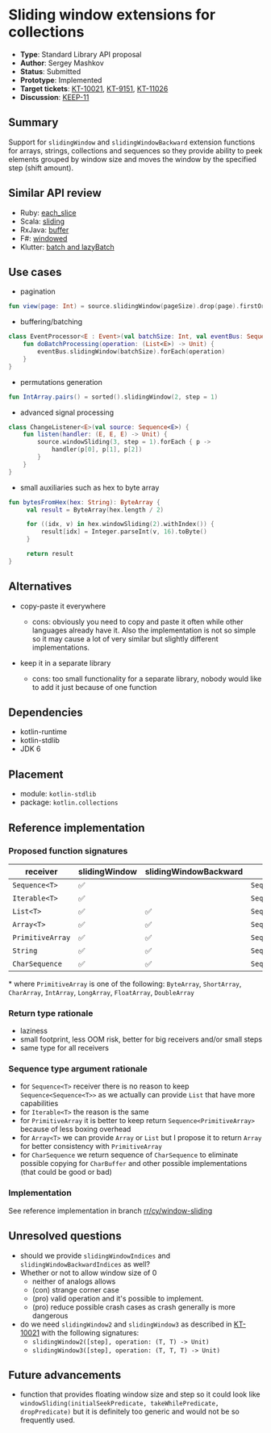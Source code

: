 # Sliding window extensions for collections

* **Type**: Standard Library API proposal
* **Author**: Sergey Mashkov
* **Status**: Submitted
* **Prototype**: Implemented
* **Target tickets**: [KT-10021](https://youtrack.jetbrains.com/issue/KT-10021), [KT-9151](https://youtrack.jetbrains.com/issue/KT-9151), [KT-11026](https://youtrack.jetbrains.com/issue/KT-11026)
* **Discussion**: [KEEP-11](https://github.com/Kotlin/KEEP/issues/11)

## Summary

Support for `slidingWindow` and `slidingWindowBackward` extension functions for arrays, strings, collections and sequences so they provide ability to peek elements grouped by window size and moves the window by the specified step (shift amount).

## Similar API review

 - Ruby: [each_slice](http://ruby-doc.org/core-2.2.3/Enumerable.html#method-i-each_slice)
 - Scala: [sliding](http://www.scala-lang.org/api/2.11.8/index.html#scala.collection.IterableLike@sliding%28size:Int,step:Int%29:Iterator[Repr])
 - RxJava: [buffer](http://reactivex.io/documentation/operators/buffer.html)
 - F#: [windowed](https://msdn.microsoft.com/visualfsharpdocs/conceptual/seq.windowed['t]-function-[fsharp])
 - Klutter: [batch and lazyBatch](https://github.com/kohesive/klutter/blob/master/core-jdk6/src/main/kotlin/uy/klutter/core/common/CollectionsBatching.kt)

## Use cases

 - pagination
 ```kotlin
 fun view(page: Int) = source.slidingWindow(pageSize).drop(page).firstOrNull()
 ```
 
 - buffering/batching
 
 ```kotlin
 class EventProcessor<E : Event>(val batchSize: Int, val eventBus: Sequence<E>) {
     fun doBatchProcessing(operation: (List<E>) -> Unit) {
         eventBus.slidingWindow(batchSize).forEach(operation)
     }
 }
 ```
 
 - permutations generation
 
 ```kotlin
 fun IntArray.pairs() = sorted().slidingWindow(2, step = 1)
 ```
 
 - advanced signal processing
 
 ```kotlin
 class ChangeListener<E>(val source: Sequence<E>) {
     fun listen(handler: (E, E, E) -> Unit) {
         source.windowSliding(3, step = 1).forEach { p ->
             handler(p[0], p[1], p[2])
         }
     }
 }
 ```
 
 - small auxiliaries such as hex to byte array
 ```kotlin
 fun bytesFromHex(hex: String): ByteArray {
      val result = ByteArray(hex.length / 2)

      for ((idx, v) in hex.windowSliding(2).withIndex()) {
          result[idx] = Integer.parseInt(v, 16).toByte()
      }

      return result
 }
 ```

## Alternatives

 - copy-paste it everywhere
    * cons: obviously you need to copy and paste it often while other languages already have it. Also the implementation is not so simple so it may cause a lot of very similar but slightly different implementations.

 - keep it in a separate library
    * cons: too small functionality for a separate library, nobody would like to add it just because of one function

## Dependencies

 - kotlin-runtime
 - kotlin-stdlib
 - JDK 6

## Placement

 - module: `kotlin-stdlib`
 - package: `kotlin.collections`

## Reference implementation

### Proposed function signatures

| receiver | slidingWindow | slidingWindowBackward | return type |
| --- | --- | --- | --- |
| `Sequence<T>` | :white_check_mark: | | `Sequence<List<T>>` |
| `Iterable<T>` | :white_check_mark: | | `Sequence<List<T>>` |
| `List<T>` | :white_check_mark: | :white_check_mark: | `Sequence<List<T>>` |
| `Array<T>` | :white_check_mark: | :white_check_mark: | `Sequence<Array<T>>` |
| `PrimitiveArray` | :white_check_mark: | :white_check_mark: | `Sequence<PrimitiveArray>` |
| `String` | :white_check_mark: | :white_check_mark: | `Sequence<String>` |
| `CharSequence` | :white_check_mark: | :white_check_mark: | `Sequence<CharSequence>` |

 \* where `PrimitiveArray` is one of the following: `ByteArray`, `ShortArray`, `CharArray`, `IntArray`, `LongArray`, `FloatArray`, `DoubleArray`

### Return type rationale

 - laziness
 - small footprint, less OOM risk, better for big receivers and/or small steps
 - same type for all receivers
 
###  Sequence type argument rationale

 - for `Sequence<T>` receiver there is no reason to keep `Sequence<Sequence<T>>` as we actually can provide `List` that have more capabilities 
 - for `Iterable<T>` the reason is the same
 - for `PrimitiveArray` it is better to keep return `Sequence<PrimitiveArray>` because of less boxing overhead
 - for `Array<T>` we can provide `Array` or `List` but I propose it to return `Array` for better consistency with `PrimitiveArray`
 - for `CharSequence` we return sequence of `CharSequence` to eliminate possible copying for `CharBuffer` and other possible implementations (that could be good or bad)

### Implementation

See reference implementation in branch [rr/cy/window-sliding](https://github.com/JetBrains/kotlin/compare/rr/cy/window-sliding)

## Unresolved questions

 - should we provide `slidingWindowIndices` and `slidingWindowBackwardIndices` as well?
 - Whether or not to allow window size of 0
    * neither of analogs allows
    * (con) strange corner case
    * (pro) valid operation and it's possible to implement.
    * (pro) reduce possible crash cases as crash generally is more dangerous
 - do we need `slidingWindow2` and `slidingWindow3` as described in [KT-10021](https://youtrack.jetbrains.com/issue/KT-10021) with the following signatures:
     * `slidingWindow2([step], operation: (T, T) -> Unit)`
     * `slidingWindow3([step], operation: (T, T, T) -> Unit)`

## Future advancements

 - function that provides floating window size and step so it could look like `windowSliding(initialSeekPredicate, takeWhilePredicate, dropPredicate)` but it is definitely too generic and would not be so frequently used.


